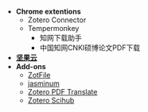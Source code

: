 - **Chrome extentions**
  - Zotero Connector
  - Tempermonkey
    - 知网下载助手
    - 中国知网CNKI硕博论文PDF下载
- [**坚果云**](https://www.jianguoyun.com/#/)
- **Add-ons**
  - [ZotFile](http://zotfile.com/)
  - [jasminum](https://github.com/l0o0/jasminum)
  - [Zotero PDF Translate](https://github.com/windingwind/zotero-pdf-translate)
  - [Zotero Scihub](https://github.com/ethanwillis/zotero-scihub)
